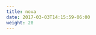 ```yaml
---
title: nova
date: 2017-03-03T14:15:59-06:00
weight: 20
---
```

<div class="nova">
<div class="space">
<div class="star">
</div>
</div>
</div>
